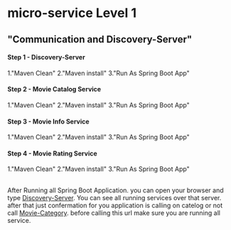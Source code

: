 <h1>micro-service Level 1 </h1><h2>"Communication and Discovery-Server"</h2>

<h4>Step 1 - Discovery-Server</h4>
  1.<ui>"Maven Clean"</ui>
  2.<ui>"Maven install"</ui>
  3.<ui>"Run As Spring Boot App"</ui>
  <h4>Step 2 - Movie Catalog Service</h4>
  1.<ui>"Maven Clean"</ui>
  2.<ui>"Maven install"</ui>
  3.<ui>"Run As Spring Boot App"</ui>
 <h4>Step 3 - Movie Info Service</h4>
  1.<ui>"Maven Clean"</ui>
  2.<ui>"Maven install"</ui>
  3.<ui>"Run As Spring Boot App"</ui>
  <h4>Step 4 - Movie Rating Service</h4>
  1.<ui>"Maven Clean"</ui>
  2.<ui>"Maven install"</ui>
  3.<ui>"Run As Spring Boot App"</ui>
  <br><br>
  
  <p> After Running all Spring Boot Application. you can open your browser and type <a href="http://localhost:8761/">Discovery-Server</a>. You can see all running services over that server. after that just confermation for you application is calling on catelog or not call <a href="http://localhost:8081/catalog/foo">Movie-Category</a>. before calling this url make sure you are running all service. </p>

